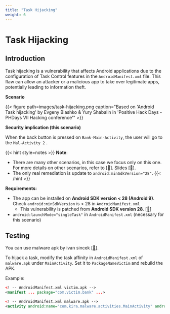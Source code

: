 ```yaml
---
title: "Task Hijacking"
weight: 6
---
```


# Task Hijacking

## Introduction

Task hijacking is a vulnerability that affects Android applications due to the configuration of Task Control features in the `AndroidManifest.xml` file. This flaw can allow an attacker or a malicious app to take over legitimate apps, potentially leading to information theft.

**Scenario**

{{< figure path=images/task-hijacking.png caption="Based on 'Android Task hijacking' by Evgeny Blashko & Yury Shabalin in 'Positive Hack Days - PHDays VII Hacking conference'" >}}

**Security implication (this scenario)**

When the back button is pressed on `Bank-Main-Activity`, the user will go to the `Mal-Activity 2` .

{{< hint style=notes >}}
**Note**:&#x20;

* There are many other scenarios, in this case we focus only on this one. For more details on other scenarios, refer to \[[🔗](https://www.youtube.com/watch?v=lLBeoufO_Bc)]. Slides \[[🔗](https://www.slideshare.net/slideshow/android-task-hijacking/76515201)].
* The only real remediation is update to `android:minSdkVersion="28"`.
{{< /hint >}}

**Requirements:**

* The app can be installed on **Android SDK version < 28 (Android 9)**. Check `android:minSdkVersion` is < 28 in `AndroidManifest.xml`
  * This vulnerability is patched from **Android SDK version 28**. \[[🔗](https://developer.android.com/privacy-and-security/risks/strandhogg)]&#x20;
* `android:launchMode="singleTask"` in `AndroidManifest.xml` (necessary for this scenario)

## Testing

You can use malware apk by ivan sincek \[[🔗](https://github.com/ivan-sincek/malware-apk)].

To hijack a task, modify the task affinity in `AndroidManifest.xml` of `malware.apk` under `MainActivity`. Set it to `PackageNameVictim` and rebuild the APK.

Example:

```xml
<! -- AndroidManifest.xml victim.apk -->
<manifest ... package="com.victim.bank" ...>

<! -- AndroidManifest.xml malware.apk -->
<activity android:name="com.kira.malware.activities.MainActivity" android:exported="true" android:taskAffinity="com.victim.bank" ...>
```
